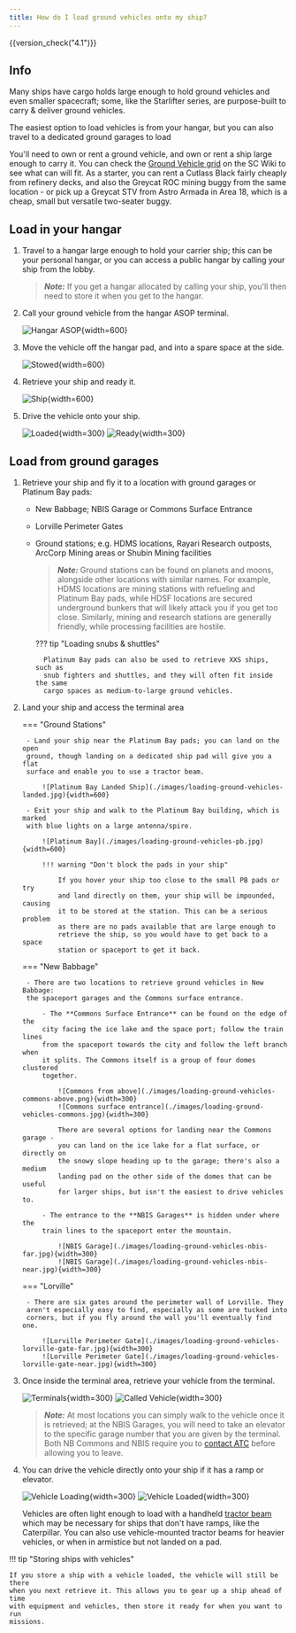 ```yaml
---
title: How do I load ground vehicles onto my ship?
---
```


{{version_check("4.1")}}

## Info

Many ships have cargo holds large enough to hold ground vehicles and even
smaller spacecraft; some, like the Starlifter series, are purpose-built to
carry & deliver ground vehicles.

The easiest option to load vehicles is from your hangar, but you can also travel
to a dedicated ground garages to load

You'll need to own or rent a ground vehicle, and own or rent a ship large
enough to carry it. You can check the
[Ground Vehicle grid](https://starcitizen.tools/Ground_vehicles) on the SC Wiki
to see what can will fit. As a starter, you can rent a Cutlass Black fairly
cheaply from refinery decks, and also the Greycat ROC mining buggy from the
same location - or pick up a Greycat STV from Astro Armada in Area 18, which is
a cheap, small but versatile two-seater buggy.

## Load in your hangar

1. Travel to a hangar large enough to hold your carrier ship; this can be your
personal hangar, or you can access a public hangar by calling your ship from the
lobby.

    > ***Note:*** If you get a hangar allocated by calling your ship, you'll
    then need to store it when you get to the hangar.

1. Call your ground vehicle from the hangar ASOP terminal.

    ![Hangar ASOP](./images/loading-ground-vehicles/hangar-asop.jpg){width=600}

1. Move the vehicle off the hangar pad, and into a spare space at the side.

    ![Stowed](./images/loading-ground-vehicles/hangar-stowed.jpg){width=600}

1. Retrieve your ship and ready it.

    ![Ship](./images/loading-ground-vehicles/hangar-ship.jpg){width=600}

1. Drive the vehicle onto your ship.

    ![Loaded](./images/loading-ground-vehicles/hangar-loaded.jpg){width=300}
    ![Ready](./images/loading-ground-vehicles/hangar-ready.jpg){width=300}

## Load from ground garages

1. Retrieve your ship and fly it to a location with ground garages or Platinum
Bay pads:

    - New Babbage; NBIS Garage or Commons Surface Entrance

    - Lorville Perimeter Gates

    - Ground stations; e.g. HDMS locations, Rayari Research outposts, ArcCorp
    Mining areas or Shubin Mining facilities

        > ***Note:*** Ground stations can be found on planets and moons,
        alongside other locations with similar names.
        > For example, HDMS locations are mining stations with refueling and
        Platinum Bay pads, while HDSF locations are secured underground bunkers
        that will likely attack you if you get too close.
        > Similarly, mining and research stations are generally friendly, while
        processing facilities are hostile.

        ??? tip "Loading snubs & shuttles"

            Platinum Bay pads can also be used to retrieve XXS ships, such as
            snub fighters and shuttles, and they will often fit inside the same
            cargo spaces as medium-to-large ground vehicles.

1. Land your ship and access the terminal area

    === "Ground Stations"

        - Land your ship near the Platinum Bay pads; you can land on the open
        ground, though landing on a dedicated ship pad will give you a flat
        surface and enable you to use a tractor beam.

            ![Platinum Bay Landed Ship](./images/loading-ground-vehicles-landed.jpg){width=600}

        - Exit your ship and walk to the Platinum Bay building, which is marked
        with blue lights on a large antenna/spire.

            ![Platinum Bay](./images/loading-ground-vehicles-pb.jpg){width=600}

            !!! warning "Don't block the pads in your ship"

                If you hover your ship too close to the small PB pads or try
                and land directly on them, your ship will be impounded, causing
                it to be stored at the station. This can be a serious problem
                as there are no pads available that are large enough to
                retrieve the ship, so you would have to get back to a space
                station or spaceport to get it back.

    === "New Babbage"

        - There are two locations to retrieve ground vehicles in New Babbage:
        the spaceport garages and the Commons surface entrance.

            - The **Commons Surface Entrance** can be found on the edge of the
            city facing the ice lake and the space port; follow the train lines
            from the spaceport towards the city and follow the left branch when
            it splits. The Commons itself is a group of four domes clustered
            together.

                ![Commons from above](./images/loading-ground-vehicles-commons-above.png){width=300}
                ![Commons surface entrance](./images/loading-ground-vehicles-commons.jpg){width=300}

                There are several options for landing near the Commons garage -
                you can land on the ice lake for a flat surface, or directly on
                the snowy slope heading up to the garage; there's also a medium
                landing pad on the other side of the domes that can be useful
                for larger ships, but isn't the easiest to drive vehicles to.

            - The entrance to the **NBIS Garages** is hidden under where the
            train lines to the spaceport enter the mountain.

                ![NBIS Garage](./images/loading-ground-vehicles-nbis-far.jpg){width=300}
                ![NBIS Garage](./images/loading-ground-vehicles-nbis-near.jpg){width=300}

    === "Lorville"

        - There are six gates around the perimeter wall of Lorville. They
        aren't especially easy to find, especially as some are tucked into
        corners, but if you fly around the wall you'll eventually find one.

            ![Lorville Perimeter Gate](./images/loading-ground-vehicles-lorville-gate-far.jpg){width=300}
            ![Lorville Perimeter Gate](./images/loading-ground-vehicles-lorville-gate-near.jpg){width=300}

1. Once inside the terminal area, retrieve your vehicle from the terminal.

    ![Terminals](./images/loading-ground-vehicles-terminals.jpg){width=300}
    ![Called Vehicle](./images/loading-ground-vehicles-called.jpg){width=300}

    > ***Note:*** At most locations you can simply walk to the vehicle once it
    is retrieved; at the NBIS Garages, you will need to take an elevator to the
    specific garage number that you are given by the terminal. Both NB Commons
    and NBIS require you to [contact ATC](./exit-hangar.md) before allowing you
    to leave.

1. You can drive the vehicle directly onto your ship if it has a ramp or
elevator.

    ![Vehicle Loading](./images/loading-ground-vehicles-loading.jpg){width=300}
    ![Vehicle Loaded](./images/loading-ground-vehicles-loaded.jpg){width=300}

    Vehicles are often light enough to load with a handheld
    [tractor beam](../fps/equipment/tractor-beam.md) which may be necessary for
    ships that don't have ramps, like the Caterpillar. You can also use
    vehicle-mounted tractor beams for heavier vehicles, or when in armistice
    but not landed on a pad.

!!! tip "Storing ships with vehicles"

    If you store a ship with a vehicle loaded, the vehicle will still be there
    when you next retrieve it. This allows you to gear up a ship ahead of time
    with equipment and vehicles, then store it ready for when you want to run
    missions.
